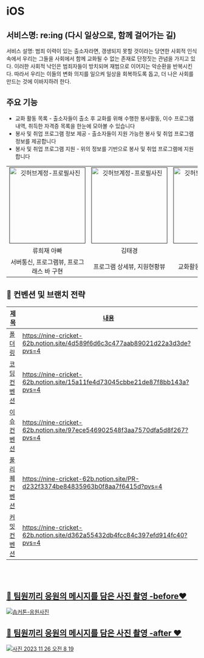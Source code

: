 # iOS
<div align="center">

</div>

## 서비스명: re:ing (다시 일상으로, 함께 걸어가는 길)
서비스 설명: 범죄 이력이 있는 출소자라면, 갱생되지 못할 것이라는 당연한 사회적 인식 속에서 우리는 그들을 사회에서 함께 교화될 수 없는 존재로 단정짓는 관념을 가지고 있다. 이러한 사회적 낙인은 범죄자들이 방치되며 재범으로 이어지는 악순환을 반복시킨다. 따라서 우리는 이들의 변화 의지를 일으켜 일상을 회복하도록 돕고, 더 나은 사회를 만드는 것에 이바지하려 한다.

## 주요 기능

- 교화 활동 목록 - 출소자들이 출소 후 교화를 위해 수행한 봉사활동, 이수 프로그램 내역, 취득한 자격증 목록을 한눈에 모아볼 수 있습니다
- 봉사 및 취업 프로그램 정보 제공 - 출소자들이 지원 가능한 봉사 및 취업 프로그램 정보를 제공합니다 
- 봉사 및 취업 프로그램 지원 - 위의 정보를 기반으로 봉사 및 취업 프로그램에 지원합니다

<table align="center">
    <tr align="center">
        <td style="min-width: 150px;">
            <a href="">
              <img src="https://github.com/SOPT-33-iOS-Team-1/SOPKATHON_33-iOS/assets/54922625/fee26fd9-a2ea-45fa-8f3e-ee10eb42068f" width="200" alt="깃허브계정-프로필사진">
              <br/>
            </a>
        </td>
      <td style="min-width: 150px;">
            <a href="">
              <img src="https://github.com/SOPT-33-iOS-Team-1/SOPKATHON_33-iOS/assets/54922625/a423b22f-6485-4bcb-90c2-3fbfc466c723" width="200" alt="깃허브계정-프로필사진">
              <br />
            </a>
        </td>
      <td style="min-width: 150px;">
            <a href="">
              <img src="https://github.com/SOPT-33-iOS-Team-1/SOPKATHON_33-iOS/assets/54922625/32a06807-b354-4262-acee-2e7a913c3da2" width="200" alt="깃허브계정-프로필사진">
              <br />
            </a>
        </td>
      <td style="min-width: 150px;">
            <a href="">
              <img src="https://github.com/SOPT-33-iOS-Team-1/SOPKATHON_33-iOS/assets/54922625/54b5f437-fefd-4c1a-933f-070255a358e2" width="200" alt="깃허브계정-프로필사진">
              <br />
            </a>
        </td>
    </tr>
    <tr align="center">
        <td>
            류희재 아빠 <br/>
      </td>
       <td>
            김태경 <br/>
      </td>
       <td>
            방민지 <br/>
      </td>
       <td>
            최서연 <br/>
      </td>
    </tr>
    <tr align="center">
        <td>
            서버통신, 프로그램뷰, 프로그래스 바 구현 <br/>
      </td>
       <td>
            프로그램 상세뷰, 지원현황뷰 <br/>
      </td>
       <td>
            교화활동뷰, 스플래쉬 화면 <br/>
      </td>
       <td>
            메인뷰 <br/>
      </td>
    </tr>
</table>

<h2>  📄 컨벤션 및 브랜치 전략 </h2>

<a href="" />

| 제목        | 내용                                                                             |
| ----------- | -------------------------------------------------------------------------------- |
|폴더링|https://nine-cricket-62b.notion.site/4d589f6d6c3c477aab89021d22a3d3de?pvs=4|
|코딩 컨벤션|https://nine-cricket-62b.notion.site/15a11fe4d73045cbbe21de87f8bb143a?pvs=4|
|이슈 컨벤션|https://nine-cricket-62b.notion.site/97ece546902548f3aa7570dfa5d8f267?pvs=4|
|풀리퀘 컨벤션|https://nine-cricket-62b.notion.site/PR-d232f3374be84835963b0f8aa7f6415d?pvs=4|
|커밋 컨벤션|https://nine-cricket-62b.notion.site/d362a55432db4fcc84c397efd914fc40?pvs=4|
<br/>

<br/>

<h2> 📸 팀원끼리 응원의 메시지를 담은 사진 촬영 -before❤️ </h2>
<img src="https://github.com/SOPT-33-iOS-Team-1/SOPKATHON_33-iOS/assets/54922625/33a1d81b-b806-4c35-a9eb-7fff0fe40f87"  alt="솝커톤-응원사진" />
<h2> 📸 팀원끼리 응원의 메시지를 담은 사진 촬영 -after ❤️ </h2>


![사진 2023  11  26  오전 8 19](https://github.com/SOPT-33-iOS-Team-1/SOPKATHON_33-iOS/assets/113960786/4a1bdd08-6e7a-4789-8773-3cba83137563)



